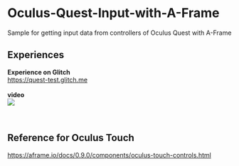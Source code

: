 # Oculus-Quest-Input-with-A-Frame
Sample for getting input data from controllers of Oculus Quest with A-Frame

## Experiences<br>
<b>Experience on Glitch</b><br>
https://quest-test.glitch.me
<br><br>
<b>video</b>
<br>
[![](https://img.youtube.com/vi/vOsfX_jxClY/0.jpg)](https://www.youtube.com/watch?v=vOsfX_jxClY)

<br>

## Reference for Oculus Touch<br>
https://aframe.io/docs/0.9.0/components/oculus-touch-controls.html
